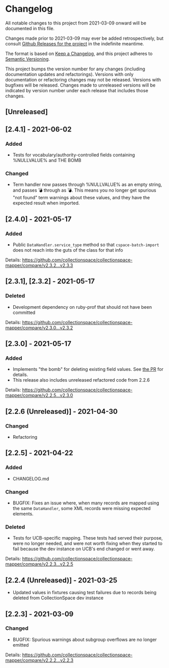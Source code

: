 # Changelog
All notable changes to this project from 2021-03-09 onward will be documented in this file.

Changes made prior to 2021-03-09 may ever be added retrospectively, but consult [Github Releases for the project](https://github.com/collectionspace/collectionspace-mapper/releases/) in the indefinite meantime.

The format is based on [Keep a Changelog](https://keepachangelog.com/en/1.0.0/),
and this project adheres to [Semantic Versioning](https://semver.org/spec/v2.0.0.html).

This project bumps the version number for any changes (including documentation updates and refactorings). Versions with only documentation or refactoring changes may not be released. Versions with bugfixes will be released. Changes made to unreleased versions will be indicated by version number under each release that includes those changes.

## [Unreleased]

## [2.4.1] - 2021-06-02
### Added
- Tests for vocabulary/authority-controlled fields containing %NULLVALUE% and THE BOMB

### Changed
- Term handler now passes through %NULLVALUE% as an empty string, and passes 💣 through as 💣. This means you no longer get spurious "not found" term warnings about these values, and they have the expected result when imported.

## [2.4.0] - 2021-05-17
### Added
- Public `DataHandler.service_type` method so that `cspace-batch-import` does not reach into the guts of the class for that info

Details: https://github.com/collectionspace/collectionspace-mapper/compare/v2.3.2...v2.3.3

## [2.3.1], [2.3.2] - 2021-05-17
### Deleted 
- Development dependency on ruby-prof that should not have been committed

Details: https://github.com/collectionspace/collectionspace-mapper/compare/v2.3.0...v2.3.2

## [2.3.0] - 2021-05-17
### Added
- Implements "the bomb" for deleting existing field values. See [the PR](https://github.com/collectionspace/collectionspace-mapper/pull/108) for details.
- This release also includes unreleased refactored code from 2.2.6

Details: https://github.com/collectionspace/collectionspace-mapper/compare/v2.2.5...v2.3.0

## [2.2.6 (Unreleased)] - 2021-04-30
### Changed
- Refactoring

## [2.2.5] - 2021-04-22
### Added
- CHANGELOG.md

### Changed
- BUGFIX: Fixes an issue where, when many records are mapped using the same `DataHandler`, some XML records were missing expected elements.

### Deleted
- Tests for UCB-specific mapping. These tests had served their purpose, were no longer needed, and were not worth fixing when they started to fail because the dev instance on UCB's end changed or went away.

Details: https://github.com/collectionspace/collectionspace-mapper/compare/v2.2.3...v2.2.5

## [2.2.4 (Unreleased)] - 2021-03-25

- Updated values in fixtures causing test failures due to records being deleted from CollectionSpace dev instance

## [2.2.3] - 2021-03-09
### Changed
- BUGFIX: Spurious warnings about subgroup overflows are no longer emitted

Details: https://github.com/collectionspace/collectionspace-mapper/compare/v2.2.2...v2.2.3
